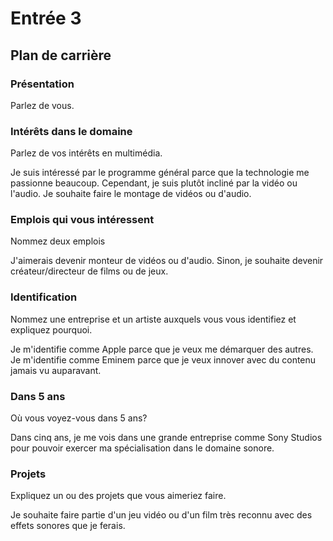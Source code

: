 # Entrée 3
## Plan de carrière

### Présentation
Parlez de vous. 

### Intérêts dans le domaine
Parlez de vos intérêts en multimédia. 

Je suis intéressé par le programme général parce que la technologie me passionne beaucoup. Cependant, je suis plutôt incliné par la vidéo ou l'audio. Je souhaite faire le montage de vidéos ou d'audio.

### Emplois qui vous intéressent
Nommez deux emplois

J'aimerais devenir monteur de vidéos ou d'audio. Sinon, je souhaite devenir créateur/directeur de films ou de jeux. 

### Identification
Nommez une entreprise et un artiste auxquels vous vous identifiez et expliquez pourquoi. 

Je m'identifie comme Apple parce que je veux me démarquer des autres. Je m'identifie comme Eminem parce que je veux innover avec du contenu jamais vu auparavant. 

### Dans 5 ans
Où vous voyez-vous dans 5 ans? 

Dans cinq ans, je me vois dans une grande entreprise comme Sony Studios pour pouvoir exercer ma spécialisation dans le domaine sonore.

### Projets
Expliquez un ou des projets que vous aimeriez faire.



Je souhaite faire partie d'un jeu vidéo ou d'un film très reconnu avec des effets sonores que je ferais.
